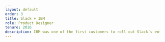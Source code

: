 ```yaml
---
layout: default
order: 3
title: Slack + IBM
role: Product Designer
tenure: 2016
description: IBM was one of the first customers to roll out Slack’s enterprise product offering, and my team was responsible for tooling that filled gaps in that experience. The biggest need was to enable users that were split between hundreds of Slack Workspaces to find and communicate with each other. We designed an experience called Discoverable Teams for employees at IBM, which was a catalyst for Slack’s eventual in-app solution.
---
```

